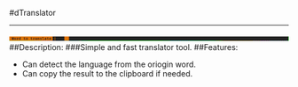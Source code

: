 #dTranslator
___
![gif](dtranslator.gif)
##Description:
###Simple and fast translator tool.
##Features:
- Can detect the language from the oriogin word.
- Can copy the result to the clipboard if needed.